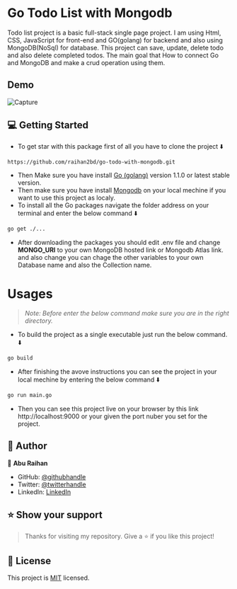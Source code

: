 # Go Todo List with Mongodb
<p>Todo list project is a basic full-stack single page project. I am using Html, CSS, JavaScript for front-end and GO(golang) for backend and also using MongoDB(NoSql) for database. This project can save, update, delete todo and also delete completed todos. The main goal that How to connect Go and MongoDB and make a crud operation using them.</p>

## Demo
![Capture](https://user-images.githubusercontent.com/35267447/209561297-b05cae4b-41ce-42e7-b91a-149e0f211eb6.PNG)

## 💻 Getting Started
- To get star with this package first of all you have to clone the project ⬇️
``` bash
https://github.com/raihan2bd/go-todo-with-mongodb.git
```
- Then Make sure you have install [Go (golang)](https://go.dev/dl/) version 1.1.0 or latest stable version.
- Then make sure you have install [Mongodb](https://www.mongodb.com/try/download/community) on your local mechine if you want to use this project as localy.
- To install all the Go packages navigate the folder address on your terminal and enter the below command ⬇️
``` bash
go get ./...
```
- After downloading the packages you should edit .env file and change **MONGO_URI** to your own MongoDB hosted link or Mongodb Atlas link. and also change you can chage the other variables to your own Database name and also the Collection name.

# Usages
> *Note: Before enter the below command make sure you are in the right directory.*

- To build the project as a single executable just run the below command. ⬇️
``` bash
go build
```
- After finishing the avove instructions you can see the project in your local mechine by entering the below command ⬇️
```bash
go run main.go
```

- Then you can see this project live on your browser by this link http://localhost:9000 or your given the port nuber you set for the project.


## 👥 Author

👤 **Abu Raihan**

- GitHub: [@githubhandle](https://github.com/raihan2bd)
- Twitter: [@twitterhandle](https://twitter.com/raihan2bd)
- LinkedIn: [LinkedIn](https://linkedin.com/in/raihan2bd)


## ⭐️ Show your support <a name="support"></a>

> Thanks for visiting my repository. Give a ⭐️ if you like this project!

## 📝 License <a name="license"></a>

This project is [MIT](./LICENSE) licensed.
